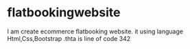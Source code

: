 # flatbookingwebsite
I am create ecommerce flatbooking website. it using language Html,Css,Bootstrap .thta is line of code 342
